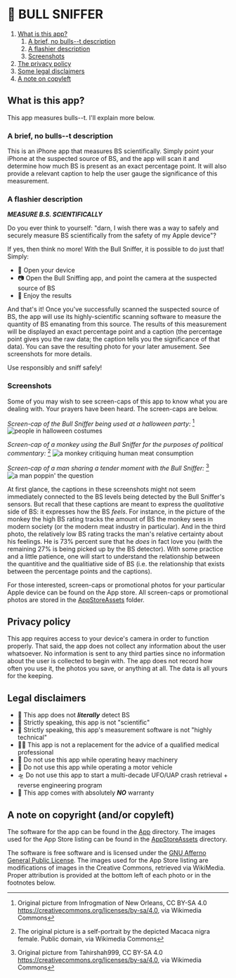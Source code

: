 # 💩 BULL SNIFFER

1. [What is this app?](#what)
   1. [A brief, no bulls--t description](#breif)
   2. [A flashier description](#flasier)
   3. [Screenshots](#screenshots)
3. [The privacy policy](#privacy)
4. [Some legal disclaimers](#privacy)
5. [A note on copyleft](#copyleft)

## <a name="what">What is this app?</a>
This app measures bulls--t. I'll explain more below.

### <a name="breif">A brief, no bulls--t description</a>
This is an iPhone app that measures BS scientifically. Simply point your iPhone at the suspected source of BS, and the app will scan it and determine how much BS is present as an exact percentage point. It will also provide a relevant caption to help the user gauge the significance of this measurement.

### <a name="flasier">A flashier description</a>
***MEASURE B.S. SCIENTIFICALLY***

Do you ever think to yourself: "darn, I wish there was a way to safely and securely measure BS scientifically from the safety of my Apple device"?

If yes, then think no more! With the Bull Sniffer, it is possible to do just that! Simply:
* 📲 Open your device
* 📷 Open the Bull Sniffing app, and point the camera at the suspected source of BS
* 🔬 Enjoy the results

And that's it! Once you've successfully scanned the suspected source of BS, the app will use its highly-scientific scanning software to measure the quantity of BS emanating from this source. The results of this measurement will be displayed an exact percentage point and a caption (the percentage point gives you the raw data; the caption tells you the significance of that data). You can save the resulting photo for your later amusement. See screenshots for more details.

Use responsibly and sniff safely!

### <a name="screenshots">Screenshots</a>
Some of you may wish to see screen-caps of this app to know what you are dealing with. Your prayers have been heard. The screen-caps are below.

*Screen-cap of the Bull Sniffer being used at a halloween party:* [^1]
![people in halloween costumes](./AppStoreAssets/screencaps_for_README/01_woot_woot.png)

*Screen-cap of a monkey using the Bull Sniffer for the purposes of political commentary:* [^2]
![a monkey critiquing human meat consumption](./AppStoreAssets/screencaps_for_README/02_smiling_landscape.png)

*Screen-cap of a man sharing a tender moment with the Bull Sniffer:* [^3]
![a man poppin' the question](./AppStoreAssets/screencaps_for_README/03_love_landscape.png)

At first glance, the captions in these screenshots might not seem immediately connected to the BS levels being detected by the Bull Sniffer's sensors. But recall that these captions are meant to express the *qualitative* side of BS: it expresses how the BS *feels*. For instance, in the picture of the monkey the high BS rating tracks the amount of BS the monkey sees in modern society (or the modern meat industry in particular). And in the third photo, the relatively low BS rating tracks the man's relative certainty about his feelings. He is 73% percent sure that he *does* in fact love you (with the remaining 27% is being picked up by the BS detector). With some practice and a little patience, one will start to understand the relationship between the quantitive and the qualitiative side of BS (i.e. the relationship that exists between the percentage points and the captions).

For those interested, screen-caps or promotional photos for your particular Apple device can be found on the App store. All screen-caps or promotional photos are stored in the [AppStoreAssets](./AppStoreAssets/) folder.

## <a name="privacy">Privacy policy</a>
This app requires access to your device's camera in order to function properly. That said, the app does not collect any information about the user whatsoever. No information is sent to any third parties since no information about the user is collected to begin with. The app does not record how often you use it, the photos you save, or anything at all. The data is all yours for the keeping.

## <a name="disclaimer">Legal disclaimers</a>
* 💩 This app does not ***literally*** detect BS
* 🧪 Strictly speaking, this app is not "scientific"
* 🧬 Strictly speaking, this app's measurement software is not "highly technical"
* 👩‍⚕️ This app is not a replacement for the advice of a qualified medical professional
* 🎰 Do not use this app while operating heavy machinery
* 🚗 Do not use this app while operating a motor vehicle
* 🛸 Do not use this app to start a multi-decade UFO/UAP crash retrieval + reverse engineering program
* 📜 This app comes with absolutely ***NO*** warranty

## <a name="copyleft">A note on copyright (and/or copyleft)</a>
The software for the app can be found in the [App](./App/) directory. The images used for the App Store listing can be found in the [AppStoreAssets](./AppStoreAssets/) directory.

The software is free software and is licensed under the [GNU Afferno General Public License](./LICENSE.txt). The images used for the App Store listing are modifications of images in the Creative Commons, retrieved via WikiMedia. Proper attribution is provided at the bottom left of each photo or in the footnotes below.

[^1]: Original picture from Infrogmation of New Orleans, CC BY-SA 4.0 <https://creativecommons.org/licenses/by-sa/4.0>, via Wikimedia Commons
[^2]: The original picture is a self-portrait by the depicted Macaca nigra female. Public domain, via Wikimedia Commons
[^3]: Original picture from Tahirshah999, CC BY-SA 4.0 <https://creativecommons.org/licenses/by-sa/4.0>, via Wikimedia Commons
